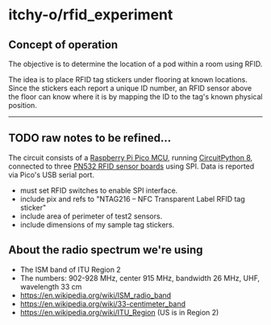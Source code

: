 # itchy-o/rfid_experiment

## Concept of operation

The objective is to determine the location of a pod within a room using RFID.

The idea is to place RFID tag stickers under flooring at known locations.
Since the stickers each report a unique ID number, an RFID sensor above the floor can know
where it is by mapping the ID to the tag's known physical position.

-------

## TODO raw notes to be refined...

The circuit consists of a
[Raspberry Pi Pico MCU](https://www.raspberrypi.com/products/raspberry-pi-pico/),
running [CircuitPython 8](https://circuitpython.org/),
connected to three [PN532 RFID sensor boards](https://www.ebay.com/sch/i.html?_nkw=pn532)
using SPI.  Data is reported via Pico's USB serial port.

- must set RFID switches to enable SPI interface.
- include pix and refs to "NTAG216 – NFC Transparent Label RFID tag sticker"
- include area of perimeter of test2 sensors.
- include dimensions of my sample tag stickers.

## About the radio spectrum we're using
- The ISM band of ITU Region 2
- The numbers: 902-928 MHz, center 915 MHz, bandwidth 26 MHz, UHF, wavelength 33 cm
- https://en.wikipedia.org/wiki/ISM_radio_band
- https://en.wikipedia.org/wiki/33-centimeter_band
- https://en.wikipedia.org/wiki/ITU_Region (US is in Region 2)

